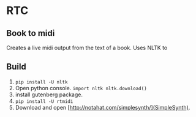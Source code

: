 # RTC

## Book to midi
Creates a live midi output from the text of a book. Uses NLTK to

## Build
1. `pip install -U nltk`
2. Open python console.
`import nltk
nltk.download()`
3. install gutenberg package.
4. `pip install -U rtmidi`
5. Download and open [http://notahat.com/simplesynth/](SimpleSynth).
